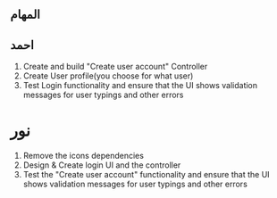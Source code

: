 ## المهام 

## احمد
1. Create and build "Create user account" Controller
2. Create User profile(you choose for what user)
3. Test Login functionality and ensure that the UI shows validation messages 
   for user typings and other errors

# نور
1. Remove the icons dependencies 
2. Design & Create login UI and the controller
3. Test the "Create user account" functionality and ensure that the UI shows
   validation messages for user typings and other errors
